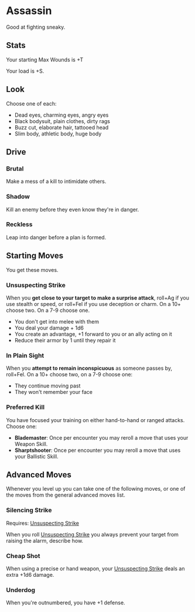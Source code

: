 <!-- Do NOT edit this file directly. It is compiled from pages in the "source" directory. -->
# Assassin

Good at fighting sneaky.

## Stats

Your starting Max Wounds is +T

Your load is +S.

## Look

Choose one of each:

*   Dead eyes, charming eyes, angry eyes
*   Black bodysuit, plain clothes, dirty rags
*   Buzz cut, elaborate hair, tattooed head
*   Slim body, athletic body, huge body

## Drive

### Brutal

Make a mess of a kill to intimidate others.

### Shadow

Kill an enemy before they even know they're in danger.

### Reckless

Leap into danger before a plan is formed.

## Starting Moves

You get these moves.

### Unsuspecting Strike

When you **get close to your target to make a surprise attack**, roll+Ag if you use stealth or speed, or roll+Fel if you use deception or charm. On a 10+ choose two. On a 7-9 choose one.

*   You don't get into melee with them
*   You deal your damage + 1d6
*   You create an advantage, +1 forward to you or an ally acting on it
*   Reduce their armor by 1 until they repair it

### In Plain Sight

When you **attempt to remain inconspicuous** as someone passes by, roll+Fel. On a 10+ choose two, on a 7-9 choose one:

*   They continue moving past
*   They won't remember your face

### Preferred Kill

You have focused your training on either hand-to-hand or ranged attacks. Choose one:

*   **Blademaster**: Once per encounter you may reroll a move that uses your Weapon Skill.
*   **Sharptshooter**: Once per encounter you may reroll a move that uses your Ballistic Skill.

## Advanced Moves

Whenever you level up you can take one of the following moves, or one of the moves from the general advanced moves list.

### Silencing Strike

Requires: [Unsuspecting Strike](https://github.com/Vindexus/PoweredByHeresy/blob/master/game/github/basicmoves.md#unsuspecting-strike)

When you roll [Unsuspecting Strike](https://github.com/Vindexus/PoweredByHeresy/blob/master/game/github/basicmoves.md#unsuspecting-strike) you always prevent your target from raising the alarm, describe how.

### Cheap Shot

When using a precise or hand weapon, your [Unsuspecting Strike](https://github.com/Vindexus/PoweredByHeresy/blob/master/game/github/basicmoves.md#unsuspecting-strike) deals an extra +1d6 damage.

### Underdog

When you're outnumbered, you have +1 defense.